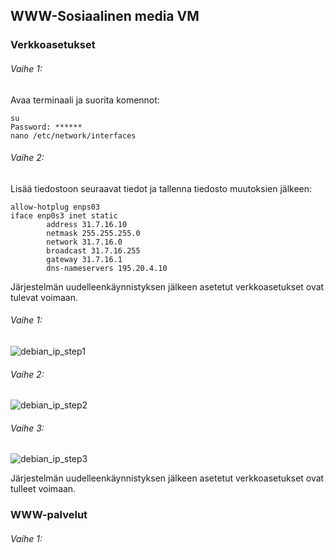 ## WWW-Sosiaalinen media VM

### Verkkoasetukset

###### Vaihe 1:

Avaa terminaali ja suorita komennot:

```
su
Password: ******
nano /etc/network/interfaces
```

###### Vaihe 2:

Lisää tiedostoon seuraavat tiedot ja tallenna tiedosto muutoksien jälkeen:

```
allow-hotplug enps03
iface enp0s3 inet static
        address 31.7.16.10
        netmask 255.255.255.0
        network 31.7.16.0
        broadcast 31.7.16.255
        gateway 31.7.16.1
        dns-nameservers 195.20.4.10
```

Järjestelmän uudelleenkäynnistyksen jälkeen asetetut verkkoasetukset ovat tulevat voimaan.

###### Vaihe 1:

![debian_ip_step1](https://user-images.githubusercontent.com/16650292/32937685-2cc230ae-cb82-11e7-93b4-68da7b5f9cf4.png)

###### Vaihe 2:

![debian_ip_step2](https://user-images.githubusercontent.com/16650292/32937686-2ce1443a-cb82-11e7-862e-7f5d1f340219.png)

###### Vaihe 3:

![debian_ip_step3](https://user-images.githubusercontent.com/16650292/32937687-2cfbedda-cb82-11e7-90a1-17f4f9a329a9.png)

Järjestelmän uudelleenkäynnistyksen jälkeen asetetut verkkoasetukset ovat tulleet voimaan.

### WWW-palvelut

###### Vaihe 1:

